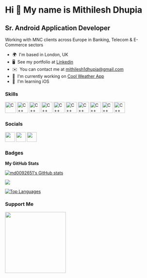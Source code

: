 Hi 👋 My name is Mithilesh Dhupia
=================================

Sr. Android Application Developer
---------------------------------

Working with MNC clients across Europe in Banking, Telecom & E-Commerce sectors

* 🌍  I'm based in London, UK
* 🖥️  See my portfolio at [Linkedin](http://www.linkedin.com/in/mithilesh1dhupia/)
* ✉️  You can contact me at [mithilesh1dhupia@gmail.com](mailto:mithilesh1dhupia@gmail.com)
* 🚀  I'm currently working on [Cool Weather App](http://play.google.com/store/apps/details?id=com.phomotech.weatherapp.paid)
* 🧠  I'm learning iOS

### Skills

<p align="left">
<a href="https://play.google.com/store/apps/details?id=com.phomotech.weatherapp.paid" target="_blank" rel="noreferrer"><img src="https://img.shields.io/badge/Android_Studio-3DDC84?style=for-the-badge&logo=android-studio&logoColor=white"height="36" alt="C" /></a>  <a href="https://docs.microsoft.com/en-us/cpp/?view=msvc-170" target="_blank" rel="noreferrer"><img src="https://img.shields.io/badge/GIT-E44C30?style=for-the-badge&logo=git&logoColor=white" height="36" alt="C++" /></a>  <a href="https://play.google.com/store/apps/details?id=com.phomotech.weatherapp.paid" target="_blank" rel="noreferrer"><img src="https://img.shields.io/badge/Google_Play-414141?style=for-the-badge&logo=google-play&logoColor=white" height="36" alt="C++" /></a>  <a href="https://play.google.com/store/apps/details?id=com.phomotech.weatherapp.paid" target="_blank" rel="noreferrer"><img src="https://img.shields.io/badge/Sourcetree-0052CC?style=for-the-badge&logo=Sourcetree&logoColor=white" height="36" alt="C++" /></a>  <a href="https://play.google.com/store/apps/details?id=com.phomotech.weatherapp.paid" target="_blank" rel="noreferrer"><img src="https://img.shields.io/badge/Bitbucket-0747a6?style=for-the-badge&logo=bitbucket&logoColor=white" height="36" alt="C++" /></a>  <a href="https://play.google.com/store/apps/details?id=com.phomotech.weatherapp.paid" target="_blank" rel="noreferrer"><img src="https://img.shields.io/badge/SonarLint-CB2029?style=for-the-badge&logo=sonarlint&logoColor=white" height="36" alt="C++" /></a>  <a href="https://play.google.com/store/apps/details?id=com.phomotech.weatherapp.paid" target="_blank" rel="noreferrer"><img src="https://img.shields.io/badge/Swift-FA7343?style=for-the-badge&logo=swift&logoColor=white" height="36" alt="C++" /></a>  <a href="https://play.google.com/store/apps/details?id=com.phomotech.weatherapp.paid" target="_blank" rel="noreferrer"><img src="https://img.shields.io/badge/Python-FFD43B?style=for-the-badge&logo=python&logoColor=blue" height="36" alt="C++" /></a>  <a href="https://play.google.com/store/apps/details?id=com.phomotech.weatherapp.paid" target="_blank" rel="noreferrer"><img src="https://img.shields.io/badge/Kotlin-0095D5?&style=for-the-badge&logo=kotlin&logoColor=white" height="36" alt="C++" /></a>  <a href="https://play.google.com/store/apps/details?id=com.phomotech.weatherapp.paid" target="_blank" rel="noreferrer"><img src="https://img.shields.io/badge/Java-ED8B00?style=for-the-badge&logo=java&logoColor=white" height="36" alt="C++" /></a>
</p>


### Socials

<p align="left"> <a href="https://www.github.com/md0092651" target="_blank" rel="noreferrer"><img src="https://raw.githubusercontent.com/danielcranney/readme-generator/main/public/icons/socials/github.svg" width="32" height="32" /></a> <a href="https://www.linkedin.com/in/mithilesh1dhupia" target="_blank" rel="noreferrer"><img src="https://raw.githubusercontent.com/danielcranney/readme-generator/main/public/icons/socials/linkedin.svg" width="32" height="32" /></a> <a href="https://www.stackoverflow.com/users/1201601/mrx" target="_blank" rel="noreferrer"><img src="https://raw.githubusercontent.com/danielcranney/readme-generator/main/public/icons/socials/stackoverflow.svg" width="32" height="32" /></a></p>

### Badges

<b>My GitHub Stats</b>

<a href="http://www.github.com/md0092651"><img src="https://github-readme-stats.vercel.app/api?username=md0092651&show_icons=true&hide=&count_private=true&title_color=0891b2&text_color=ffffff&icon_color=0891b2&bg_color=000000&hide_border=true&show_icons=true" alt="md0092651's GitHub stats" /></a>

<a href="http://www.github.com/md0092651"><img src="https://github-readme-streak-stats.herokuapp.com/?user=md0092651&stroke=ffffff&background=000000&ring=0891b2&fire=0891b2&currStreakNum=ffffff&currStreakLabel=0891b2&sideNums=ffffff&sideLabels=ffffff&dates=ffffff&hide_border=true" /></a>

<a href="https://github.com/md0092651" align="left"><img src="https://github-readme-stats.vercel.app/api/top-langs/?username=md0092651&langs_count=10&title_color=0891b2&text_color=ffffff&icon_color=0891b2&bg_color=000000&hide_border=true&locale=en&custom_title=Top%20%Languages" alt="Top Languages" /></a>

### Support Me

<a href="https://www.buymeacoffee.com/mithilesh1o"><img src="https://cdn.buymeacoffee.com/buttons/v2/default-yellow.png" width="200" /></a>
